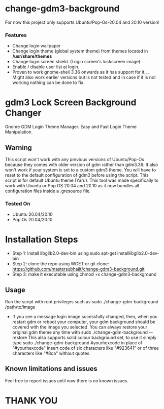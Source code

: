 # change-gdm3-background
For now this project only supports Ubuntu/Pop-Os-20.04 and 20.10 version!

### Features
* Change login wallpaper
* Change login theme (global system theme) from themes located in __/usr/share/themes__
* Change login screen shield. (Login screen's lockscreen image)
* Enable / disable user list at login. 
* Proven to work gnome-shell 3.36 onwards as it has support for it.__ Might also work earlier versions but is not tested and in case if it is not working nothing can be done to fix.

# gdm3 Lock Screen Background Changer
Gnome GDM Login Theme Manager. Easy and Fast Login Theme Manipulation.

## Warning
This script won't work with any previous versions of Ubuntu/Pop-Os because they comes with older version of gdm rather than gdm3.36. It also won't work if your system is set to a custom gdm3 theme. You will have to reset to the default configuration of gdm3 before using the script. This script is for default Ubuntu theme (Yaru). This tool was made specifically to work with Ubuntu or Pop OS 20.04 and 20.10 as it now bundles all configuration files inside a .gresource file.

### Tested On
* Ubuntu 20.04/20.10
* Pop Os 20.04/20.10

# Installation Steps
* Step 1: Install libglib2.0-dev-bin using sudo apt-get installlibglib2.0-dev-bin
* Step 2: clone the repo using WGET or git clone:
https://github.com/mastersubhajit/change-gdm3-background.git
* Step 3: make it executable using chmod +x change-gdm3-background

## Usage
Run the script with root privileges such as sudo ./change-gdm-background /path/to/image
* If you see a message login image sucessfully changed, then, when you restart gdm or reboot your computer, your gdm background should be covered with the image you selected.
You can always restore your original gdm theme any time with sudo ./change-gdm-background --restore
This also supports solid colour background set, to use it simply type sudo ./change-gdm-background \#yourhexcode in place of "#yourhexcode" insert code of six characters like "#923641" or of three characters like "#8ca" without quotes.

## Known limitations and issues
Feel free to report issues until now there is no known issues.
# THANK YOU
